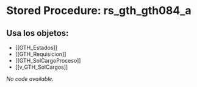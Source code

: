 # Stored Procedure: rs_gth_gth084_a

## Usa los objetos:
- [[GTH_Estados]]
- [[GTH_Requisicion]]
- [[GTH_SolCargoProceso]]
- [[v_GTH_SolCargos]]

*No code available.*
